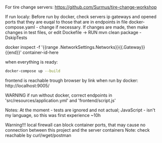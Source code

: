 For tire change servers:
https://github.com/Surmus/tire-change-workshop


If run localy:
Before run by docker, check servers ip gateways and opened ports 
that they are euqal to those that are in endpoints in file docker-compose.yaml - change if necessary. 
If changes are made, then make changes in test files, or edit Dockefile -> RUN mvn clean package -DskipTests 

docker inspect -f '{{range .NetworkSettings.Networks}}{{.Gateway}}{{end}}' container-id-here

when everything is ready:
```sh
docker-compose up --build 
```

frontend is reachable trough browser by link when run by docker: 
http://localhost:9005/ 

WARNING
if run without docker, correct endpoints in 'src/resources/application.yml' and 'frontend/script.js'

Notes:
    At the moment - tests are ignored and not actual;
    JavaScript - isn't my language, so this was first experience ~10h

Warning!!!
    local firewall can block container ports, that may cause no connection between this project and the server containers
    Note: check reachable by curl/wget/postman